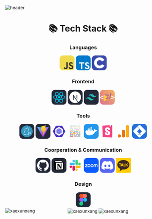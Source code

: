 ![header](https://capsule-render.vercel.app/api?type=venom&height=250&text=JaeJae's%20Github&fontSize=75&color=0:A6B1E1,100:424874&section=header&fontColor=F4EEFF)

<h1 align="center"> 📚 Tech Stack 📚 </h2>

<h3 align="center"> Languages </h3>
<div align="center">
  <img alt="JavaScript" src="./icons/JavaScript.svg" width="48"/>
  <img alt="TypeScript" src="./icons/TypeScript.svg" width="48"/>
  <img alt="C" src="./icons/C.svg" width="48"/>
</div>

<h3 align="center"> Frontend </h3>
<div align="center">
  <img alt="React" src="./icons/React-Dark.svg" width="48"/>
  <img alt="NextJS" src="./icons/NextJS-Dark.svg" width="48"/>
  <img alt="TailwindCSS" src="./icons/TailwindCSS-Dark.svg" width="48"/>
  <img alt="StyledComponents" src="./icons/StyledComponents.svg" width="48"/>
</div>

<h3 align="center"> Tools </h3>
<div align="center">
  <img alt="Yarn" src="./icons/Yarn-Dark.svg" width="48">
  <img alt="Vite" src="./icons/Vite-Dark.svg" width="48">
  <img alt="ESLint" src="./icons/eslint.svg" width="48"/>
  <img alt="Prettier" src="./icons/prettier.svg" width="48"/>
  <img alt="Docker" src="./icons/Docker.svg" width="48"/>
  <img alt="Storybook" src="./icons/storybook.svg" width="48"/>
  <img alt="Google Analytics" src="./icons/googleanalytics.svg" width="48"/>
  <img alt="Google Tag Manager" src="./icons/googletagmanager.svg" width="48"/>
</div>

<h3 align="center"> Coorperation & Communication </h3>
<div align="center">
  <img alt="Github" src="./icons/Github-Dark.svg" width="48"/>
  <img alt="Notion" src="./icons/Notion-Dark.svg" width="48"/>
  <img alt="Slack" src="./icons/slack.svg" width="48"/>
  <img alt="Zoom" src="./icons/zoom.svg" width="48"/>
  <img alt="Discord" src="./icons/Discord.svg" width="48"/>
  <img alt="Kakaotalk" src="./icons/kakaotalk.svg" width="48"/>
</div>

<h3 align="center"> Design </h3>
<div align="center">
  <img alt="Figma" src="./icons/Figma-Dark.svg" width="48"/>
</div>

<div align="center">
  <img align="left" src="https://github-readme-stats.vercel.app/api/top-langs?username=xaexunxang&show_icons=true&locale=en&layout=compact" alt="xaexunxang" />
  <img align="center" src="https://github-readme-stats.vercel.app/api?username=xaexunxang&show_icons=true&locale=en" alt="xaexunxang" />
  <img align="center" src="https://github-readme-streak-stats.herokuapp.com/?user=xaexunxang&" alt="xaexunxang" />
</div>


